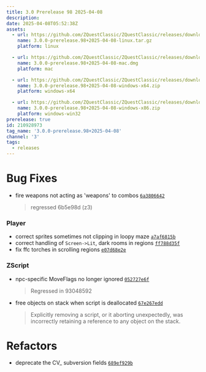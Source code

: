 ```yaml
---
title: 3.0 Prerelease 98 2025-04-08
description: 
date: 2025-04-08T05:52:38Z
assets: 
  - url: https://github.com/ZQuestClassic/ZQuestClassic/releases/download/3.0.0-prerelease.98%2B2025-04-08/3.0.0-prerelease.98%2B2025-04-08-linux.tar.gz
    name: 3.0.0-prerelease.98+2025-04-08-linux.tar.gz
    platform: linux

  - url: https://github.com/ZQuestClassic/ZQuestClassic/releases/download/3.0.0-prerelease.98%2B2025-04-08/3.0.0-prerelease.98%2B2025-04-08-mac.dmg
    name: 3.0.0-prerelease.98+2025-04-08-mac.dmg
    platform: mac

  - url: https://github.com/ZQuestClassic/ZQuestClassic/releases/download/3.0.0-prerelease.98%2B2025-04-08/3.0.0-prerelease.98%2B2025-04-08-windows-x64.zip
    name: 3.0.0-prerelease.98+2025-04-08-windows-x64.zip
    platform: windows-x64

  - url: https://github.com/ZQuestClassic/ZQuestClassic/releases/download/3.0.0-prerelease.98%2B2025-04-08/3.0.0-prerelease.98%2B2025-04-08-windows-x86.zip
    name: 3.0.0-prerelease.98+2025-04-08-windows-x86.zip
    platform: windows-win32
prerelease: true
id: 210928973
tag_name: '3.0.0-prerelease.98+2025-04-08'
channel: '3'
tags:
  - releases
---
```





# Bug Fixes

- fire weapons not acting as 'weapons' to combos [`6a3806642`](https://github.com/ZQuestClassic/ZQuestClassic/commit/6a38066423a5a086649238c2e6eba5440e41cd6c)
   &nbsp;
   >regressed 6b5e98d (z3) 
   >

### Player

- correct sprites sometimes not clipping in loopy maze [`a7af6815b`](https://github.com/ZQuestClassic/ZQuestClassic/commit/a7af6815b1a6c3ada90cc0f5361584a3a13cbe47)
- correct handling of `Screen->Lit`, dark rooms in regions [`ff788d35f`](https://github.com/ZQuestClassic/ZQuestClassic/commit/ff788d35f475a69a363e364db2cbf20ecd213ae9)
- fix ffc torches in scrolling regions [`e07d68e2e`](https://github.com/ZQuestClassic/ZQuestClassic/commit/e07d68e2e74a249000e81ee6d62ebae9ccb75b8d)

### ZScript

- npc-specific MoveFlags no longer ignored [`052727e6f`](https://github.com/ZQuestClassic/ZQuestClassic/commit/052727e6fdc205a1ce1dd2f55a1157c7fbc3a620)
   &nbsp;
   >Regressed in 93048592 
   >
- free objects on stack when script is deallocated [`67e267edd`](https://github.com/ZQuestClassic/ZQuestClassic/commit/67e267eddfa2f1056db07fe0ba012cd62753a574)
   &nbsp;
   >Explicitly removing a script, or it aborting unexpectedly, was incorrectly retaining a reference to any object on the stack. 
   >

# Refactors

- deprecate the CV_ subversion fields [`689ef929b`](https://github.com/ZQuestClassic/ZQuestClassic/commit/689ef929b84b2e9748e4ab129f19ada2258acbeb)
